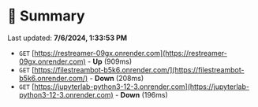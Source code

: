 # 📖 Summary
Last updated: **7/6/2024, 1:33:53 PM**

- `GET` [https://restreamer-09gx.onrender.com](https://restreamer-09gx.onrender.com) - **Up** (909ms)
- `GET` [https://filestreambot-b5k6.onrender.com/](https://filestreambot-b5k6.onrender.com/) - **Down** (208ms)
- `GET` [https://jupyterlab-python3-12-3.onrender.com](https://jupyterlab-python3-12-3.onrender.com) - **Down** (196ms)
